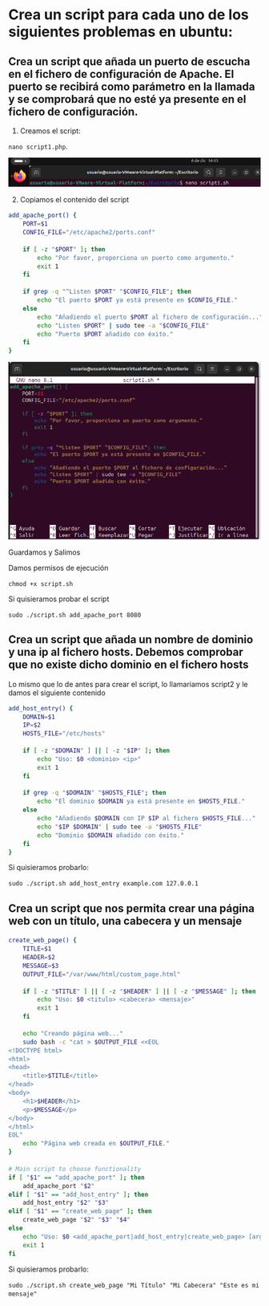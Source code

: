 # Crea un script para cada uno de los siguientes problemas en ubuntu:
 
## Crea un script que añada un puerto de escucha en el fichero de configuración de Apache. El puerto se recibirá como parámetro en la llamada y se comprobará que no esté ya presente en el fichero de configuración.

1. Creamos el script:

`nano script1.php`.

 ![Paso 1](script1.PNG)

2. Copiamos el contenido del script

```bash
add_apache_port() {
    PORT=$1
    CONFIG_FILE="/etc/apache2/ports.conf"

    if [ -z "$PORT" ]; then
        echo "Por favor, proporciona un puerto como argumento."
        exit 1
    fi

    if grep -q "^Listen $PORT" "$CONFIG_FILE"; then
        echo "El puerto $PORT ya está presente en $CONFIG_FILE."
    else
        echo "Añadiendo el puerto $PORT al fichero de configuración..."
        echo "Listen $PORT" | sudo tee -a "$CONFIG_FILE"
        echo "Puerto $PORT añadido con éxito."
    fi
}
```

 ![Paso 2](script2.PNG)

 Guardamos y Salimos

 Damos permisos de ejecución

 `chmod +x script.sh`

 Si quisieramos probar el script

 `sudo ./script.sh add_apache_port 8080`


## Crea un script que añada un nombre de dominio y una ip al fichero hosts. Debemos comprobar que no existe dicho dominio en el fichero hosts

Lo mismo que lo de antes para crear el script, lo llamariamos script2 y le damos el siguiente contenido

```bash
add_host_entry() {
    DOMAIN=$1
    IP=$2
    HOSTS_FILE="/etc/hosts"

    if [ -z "$DOMAIN" ] || [ -z "$IP" ]; then
        echo "Uso: $0 <dominio> <ip>"
        exit 1
    fi

    if grep -q "$DOMAIN" "$HOSTS_FILE"; then
        echo "El dominio $DOMAIN ya está presente en $HOSTS_FILE."
    else
        echo "Añadiendo $DOMAIN con IP $IP al fichero $HOSTS_FILE..."
        echo "$IP $DOMAIN" | sudo tee -a "$HOSTS_FILE"
        echo "Dominio $DOMAIN añadido con éxito."
    fi
}
```

Si quisieramos probarlo:

`sudo ./script.sh add_host_entry example.com 127.0.0.1`

## Crea un script que nos permita crear una página web con un título, una cabecera y un mensaje

```bash
create_web_page() {
    TITLE=$1
    HEADER=$2
    MESSAGE=$3
    OUTPUT_FILE="/var/www/html/custom_page.html"

    if [ -z "$TITLE" ] || [ -z "$HEADER" ] || [ -z "$MESSAGE" ]; then
        echo "Uso: $0 <titulo> <cabecera> <mensaje>"
        exit 1
    fi

    echo "Creando página web..."
    sudo bash -c "cat > $OUTPUT_FILE <<EOL
<!DOCTYPE html>
<html>
<head>
    <title>$TITLE</title>
</head>
<body>
    <h1>$HEADER</h1>
    <p>$MESSAGE</p>
</body>
</html>
EOL"
    echo "Página web creada en $OUTPUT_FILE."
}

# Main script to choose functionality
if [ "$1" == "add_apache_port" ]; then
    add_apache_port "$2"
elif [ "$1" == "add_host_entry" ]; then
    add_host_entry "$2" "$3"
elif [ "$1" == "create_web_page" ]; then
    create_web_page "$2" "$3" "$4"
else
    echo "Uso: $0 <add_apache_port|add_host_entry|create_web_page> [argumentos...]"
    exit 1
fi
```

Si quisieramos probarlo:

`sudo ./script.sh create_web_page "Mi Título" "Mi Cabecera" "Este es mi mensaje"`


